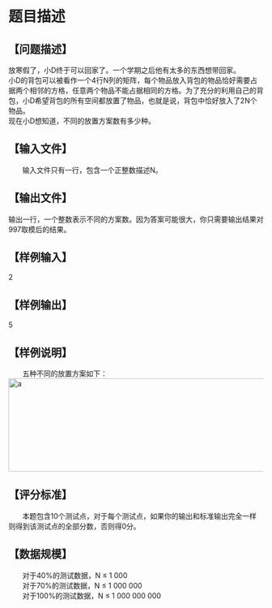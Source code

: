 # 题目描述


<h2>
【问题描述】
</h2>
<p>
放寒假了，小D终于可以回家了。一个学期之后他有太多的东西想带回家。 <br/>
小D的背包可以被看作一个4行N列的矩阵，每个物品放入背包的物品恰好需要占据两个相邻的方格，任意两个物品不能占据相同的方格。为了充分的利用自己的背包，小D希望背包的所有空间都放置了物品，也就是说，背包中恰好放入了2N个物品。 <br/>
现在小D想知道，不同的放置方案数有多少种。
</p>
<h2>
【输入文件】
</h2>
<p>
       输入文件只有一行，包含一个正整数描述N。
</p>
<h2>
【输出文件】
</h2>
<p>
输出一行，一个整数表示不同的方案数。因为答案可能很大，你只需要输出结果对997取模后的结果。
</p>
<h2>
【样例输入】
</h2>
<p>
2
</p>
<h2>
【样例输出】
</h2>
<p>
5
</p>
<h2>
【样例说明】
</h2>
<p>
       五种不同的放置方案如下： <br/>
<img alt="a" src="http://172.30.1.252/os/sj/tianyu/1/bag/bag_clip_image001.gif" width="554" height="184"/> 
</p>
<h2>
【评分标准】
</h2>
<p>
       本题包含10个测试点，对于每个测试点，如果你的输出和标准输出完全一样则得到该测试点的全部分数，否则得0分。
</p>
<h2>
【数据规模】
</h2>
<p>
       对于40%的测试数据，N ≤ 1 000<br/>
       对于70%的测试数据，N ≤ 1 000 000<br/>
       对于100%的测试数据，N ≤ 1 000 000 000
</p>
<br/>
